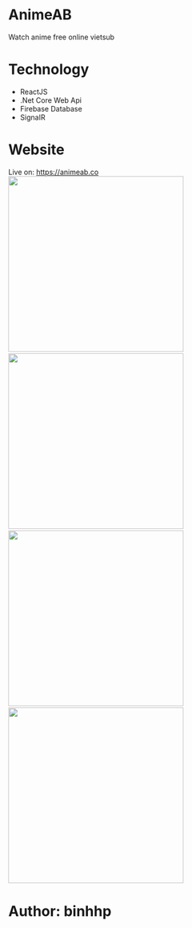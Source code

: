 # AnimeAB
Watch anime free online vietsub
# Technology
- ReactJS
- .Net Core Web Api
- Firebase Database
- SignaIR
# Website
Live on: https://animeab.co
<br />
<img src="https://user-images.githubusercontent.com/55707606/130415321-4d35f70c-f85d-4a8a-9999-c84c1d38e45c.png" width="350" />&nbsp;&nbsp;<img src="https://user-images.githubusercontent.com/55707606/130415412-aff5b3b8-0e51-4120-a846-bad4cc5f6de3.png" width="350" />&nbsp;&nbsp;<img src="https://user-images.githubusercontent.com/55707606/130416430-0b78fdd5-1da6-4171-a03b-89173d6f6c43.png" width="350" />&nbsp;&nbsp;<img src="https://user-images.githubusercontent.com/55707606/130415507-a89b7245-bc4d-4696-95f2-9fd946106ba4.png" width="350" />
# Author: binhhp



